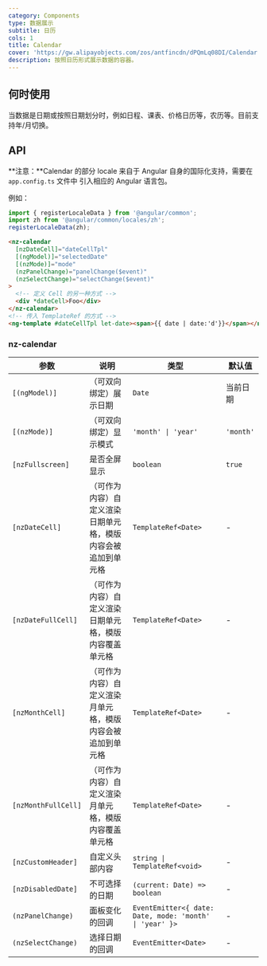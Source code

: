 ```yaml
---
category: Components
type: 数据展示
subtitle: 日历
cols: 1
title: Calendar
cover: 'https://gw.alipayobjects.com/zos/antfincdn/dPQmLq08DI/Calendar.svg'
description: 按照日历形式展示数据的容器。
---
```



## 何时使用

当数据是日期或按照日期划分时，例如日程、课表、价格日历等，农历等。目前支持年/月切换。


## API

**注意：**Calendar 的部分 locale 来自于 Angular 自身的国际化支持，需要在 `app.config.ts` 文件中 引入相应的 Angular 语言包。

例如：

```typescript
import { registerLocaleData } from '@angular/common';
import zh from '@angular/common/locales/zh';
registerLocaleData(zh);
```

```html
<nz-calendar
  [nzDateCell]="dateCellTpl"
  [(ngModel)]="selectedDate"
  [(nzMode)]="mode"
  (nzPanelChange)="panelChange($event)"
  (nzSelectChange)="selectChange($event)"
>
  <!-- 定义 Cell 的另一种方式 -->
  <div *dateCell>Foo</div>
</nz-calendar>
<!-- 传入 TemplateRef 的方式 -->
<ng-template #dateCellTpl let-date><span>{{ date | date:'d'}}</span></ng-template>
```

### nz-calendar

| 参数                | 说明                                                         | 类型                                                    | 默认值    |
| ------------------- | ------------------------------------------------------------ | ------------------------------------------------------- | --------- |
| `[(ngModel)]`       | （可双向绑定）展示日期                                       | `Date`                                                  | 当前日期  |
| `[(nzMode)]`        | （可双向绑定）显示模式                                       | `'month' \| 'year'`                                     | `'month'` |
| `[nzFullscreen]`    | 是否全屏显示                                                 | `boolean`                                               | `true`    |
| `[nzDateCell]`      | （可作为内容）自定义渲染日期单元格，模版内容会被追加到单元格 | `TemplateRef<Date>`                                     | -         |
| `[nzDateFullCell]`  | （可作为内容）自定义渲染日期单元格，模版内容覆盖单元格       | `TemplateRef<Date>`                                     | -         |
| `[nzMonthCell]`     | （可作为内容）自定义渲染月单元格，模版内容会被追加到单元格   | `TemplateRef<Date>`                                     | -         |
| `[nzMonthFullCell]` | （可作为内容）自定义渲染月单元格，模版内容覆盖单元格         | `TemplateRef<Date>`                                     | -         |
| `[nzCustomHeader]`  | 自定义头部内容                                               | `string \| TemplateRef<void>`                           | -         |
| `[nzDisabledDate]`  | 不可选择的日期                                               | `(current: Date) => boolean`                            | -         |
| `(nzPanelChange)`   | 面板变化的回调                                               | `EventEmitter<{ date: Date, mode: 'month' \| 'year' }>` | -         |
| `(nzSelectChange)`  | 选择日期的回调                                               | `EventEmitter<Date>`                                    | -         |
